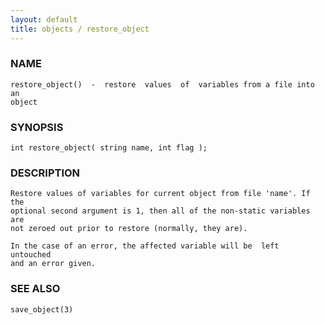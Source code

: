 ```yaml
---
layout: default
title: objects / restore_object
---
```






### NAME
    restore_object()  -  restore  values  of  variables from a file into an
    object


### SYNOPSIS
    int restore_object( string name, int flag );


### DESCRIPTION
    Restore values of variables for current object from file 'name'. If the
    optional second argument is 1, then all of the non-static variables are
    not zeroed out prior to restore (normally, they are).

    In the case of an error, the affected variable will be  left  untouched
    and an error given.


### SEE ALSO
    save_object(3)



